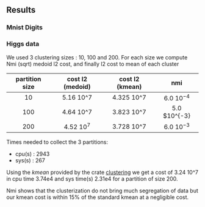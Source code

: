 ## Results

### Mnist Digits

### Higgs data

We used 3 clustering sizes : 10, 100 and 200.
For each size we compute Nmi (sqrt) medoid l2 cost, and finally l2 cost to mean of each cluster


| partition size | cost l2 (medoid) | cost l2 (kmean) |      nmi      |
| :------------: | :--------------: | :-------------: | :-----------: |
|       10       |    5.16  10^7    |   4.325 10^7    | 6.0 $10^{-4}$ |
|      100       |    4.64  10^7    |   3.823 10^7    | 5.0 $10^{-3}  |
|      200       |   4.52  $10^7$   |   3.728 10^7    | 6.0 $10^{-3}$ |

Times needed to collect the 3 partitions:
- cpu(s) : 2943
- sys(s) : 267
  
Using the *kmean* provided by the crate [clustering](https://crates.io/crates/clustering) we get a cost of 3.24 10^7 in  cpu time 3.74e4 and sys time(s) 2.31e4 for a partition of size 200.

Nmi shows that the clusterization do not bring much segregation of data but our kmean cost is within 15% of the standard kmean at a negligible cost. 